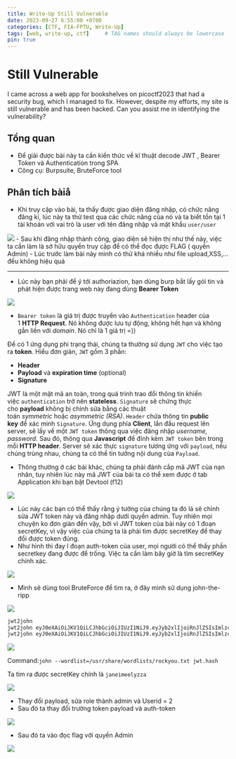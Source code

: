 ```yaml
---
title: Write-Up Still Vulnerable
date: 2023-09-27 6:55:00 +0700
categories: [CTF, FIA-FPTU, Write-Up]
tags: [web, write-up, ctf]     # TAG names should always be lowercase
pin: true
---
```

# Still Vulnerable

I came across a web app for bookshelves on picoctf2023 that had a security bug, which I managed to fix. However, despite my efforts, my site is still vulnerable and has been hacked. Can you assist me in identifying the vulnerability?

## Tổng quan

- Để giải được bài này ta cần kiến thức về kĩ thuật decode JWT , Bearer Token và Authentication trong SPA
- Công cụ: Burpsuite, BruteForce tool

## Phân tích bàiå

- Khi truy cập vào bài, ta thấy được giao diện đăng nhập, có chức năng đăng kí, lúc này ta thử test qua các chức năng của nó và ta biết tồn tại 1 tài khoản với vai trò là user với tên đăng nhập và mật khẩu `user/user`

<img src="/assets/writeup/cookie/Still Vulnerable/0.png">
- Sau khi đăng nhập thành công, giao diện sẽ hiện thị như thế này, việc ta cần làm là sở hữu quyền truy cập để có thể đọc được FLAG ( quyền Admin)
- Lúc trước làm bài này mình có thử khá nhiều như file upload,XSS,… đều không hiệu quả

---

- Lúc này bạn phải để ý tới authoriazion, bạn dùng burp bắt lấy gói tin và phát hiện được trang web này đang dùng ****Bearer Token****

<img src="/assets/writeup/cookie/Still Vulnerable/1.png">

- `Bearer token` là giá trị được truyền vào `Authentication` header của 1 **HTTP Request**. Nó không được lưu tự động, không hết hạn và không gắn liền với *domain*. Nó chỉ là 1 giá trị =))

Để có 1 ứng dụng phi trạng thái, chúng ta thường sử dụng `JWT` cho việc tạo ra **token**. Hiểu đơn giản, `JWT` gồm 3 phần:

- **Header**
- **Payload** và **expiration time** (optional)
- **Signature**

JWT là một mật mã an toàn, trong quá trình trao đổi thông tin khiến việc `authentication` trở nên **stateless**. `Signature` sẽ chứng thực cho **payload** không bị chỉnh sửa bằng các thuật toán *symmetric* hoặc *asymmetric (RSA)*. `Header` chứa thông tin **public key** để xác minh `Signature`. Ứng dụng phía **Client**, lần đầu request lên server, sẽ lấy về một `JWT token` thông qua việc đăng nhập *username, password*. Sau đó, thông qua **Javascript** để đính kèm `JWT token` bên trong mỗi **HTTP header**. Server sẽ xác thực `signature` tương ứng với `payload`, nếu chúng trùng nhau, chúng ta có thể tin tưởng nội dung của `Payload`.

- Thông thường ở các bài khác, chúng ta phải đánh cắp mã JWT của nạn nhân, tuy nhiên lúc này mã JWT của bài ta có thể xem được ở tab Application khi bạn bật Devtool (f12)

<img src="/assets/writeup/cookie/Still Vulnerable/2.png">

- Lúc này các bạn có thể thấy rằng ý tưởng của chúng ta đó là sẽ chỉnh sửa JWT token này và đăng nhập dưới quyền admin. Tuy nhiên mọi chuyện ko đơn giản đến vậy, bởi vì JWT token của bài này có 1 đoạn secretKey, vì vậy việc của chúng ta là phải tìm được secretKey để thay đổi được token đúng.
- Như hình thì đay l đoạn auth-token của user, mọi người có thể thấy phần secretkey đang được để trống. Việc ta cần làm bây giờ là tìm secretKey chính xác.
    
<img src="/assets/writeup/cookie/Still Vulnerable/3.png">
    
- Mình sẽ dùng tool BruteForce để tìm ra, ở đây mình sử dụng john-the-ripp

<img src="/assets/writeup/cookie/Still Vulnerable/4.png">

```xml
jwt2john
jwt2john eyJ0eXAiOiJKV1QiLCJhbGciOiJIUzI1NiJ9.eyJyb2xlIjoiRnJlZSIsImlzcyI6ImJvb2tzaGVsZiIsImV4cCI6MTY4NDY3MTUwNSwiaWF0IjoxNjg0MDY2NzA1LCJ1c2VySWQiOjEsImVtYWlsIjoidXNlciJ9.IUz5WwBeBeqbUJKQUffoKpKFUcCQZilQML4jv-gpSZA
jwt2john eyJ0eXAiOiJKV1QiLCJhbGciOiJIUzI1NiJ9.eyJyb2xlIjoiRnJlZSIsImlzcyI6ImJvb2tzaGVsZiIsImV4cCI6MTY4NDY3MTUwNSwiaWF0IjoxNjg0MDY2NzA1LCJ1c2VySWQiOjEsImVtYWlsIjoidXNlciJ9.IUz5WwBeBeqbUJKQUffoKpKFUcCQZilQML4jv-gpSZA > jwt.hash
```

<img src="/assets/writeup/cookie/Still Vulnerable/5.png">

Command:`john --wordlist=/usr/share/wordlists/rockyou.txt jwt.hash`

Ta tìm ra được secretKey chính là `janeimeelyzza`

<img src="/assets/writeup/cookie/Still Vulnerable/6.png">

- Thay đổi payload, sửa role thành admin và Userid = 2
- Sau đó ta thay đổi trường token payload và auth-token

<img src="/assets/writeup/cookie/Still Vulnerable/7.png">

- Sau đó ta vào đọc flag với quyền Admin
    
<img src="/assets/writeup/cookie/Still Vulnerable/8.png">
